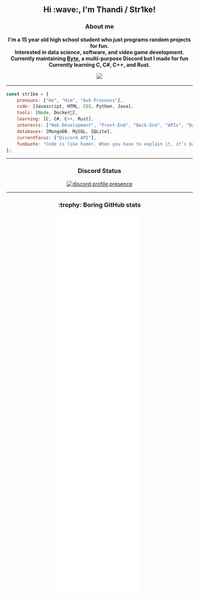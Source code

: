 <!---
RealStr1ke/RealStr1ke is a ✨ special ✨ repository because its `README.md` (this file) appears on your GitHub profile.
You can click the Preview link to take a look at your changes.
--->

<h2 align="center">Hi :wave:, I'm Thandi / Str1ke!</h2>

<h3 align="center">About me</h3>

<p align="center"><strong>
    I'm a 15 year old high school student who just programs random projects for fun.
    <br>
    Interested in data science, software, and video game development.
    <br>
    Currently maintaining <a href="https://github.com/RealStr1ke/Byte">Byte</a>, a multi-purpose Discord bot I made for fun
    <br>
    Currently learning C, C#, C++, and Rust.
</strong>
<div align="center"><img src="https://user-images.githubusercontent.com/49248449/144116426-307bc795-ce75-4690-9cb1-4a0a3a258647.png" /></div>
</p>

<hr>

```JavaScript
const str1ke = { 
    pronouns: ["He", "Him", "Ask Pronouns"],
    code: [Javascript, HTML, CSS, Python, Java],
    tools: [Node, Docker🐳],
    learning: [C, C#, C++, Rust],
    interests: ["Web Development", "Front-End", "Back-End", "APIs", "Data Science", "Servers"],
    databases: [MongoDB, MySQL, SQLite],
    currentFocus: ["Discord API"],
    funQuote: "Code is like humor. When you have to explain it, it’s bad. – Cory House"
};
```

<hr>

<h3 align="center">Discord Status</h3>
<p align="center">
    <a href="https://discord.com/users/411641088944766982">
        <img alt="discord profile presence" src="https://lanyard-profile-readme.vercel.app/api/411641088944766982?idleMessage=Probably%20busy%20torturing%20myself%20with%20programming%20errors....&theme=dark" />
    </a>
</p>

<hr>

<h3 align="center">:trophy: Boring GitHub stats</h3>
<p align="center">
<!--     <a href="https://github.com/lowlighter/metrics"> -->
    <a href="https://metrics.lecoq.io/about/RealStr1ke">
        <img align="center" src="https://github.com/RealStr1ke/RealStr1ke/blob/main/assets/main.svg" />
    </a>
<!--
    <br>
   <a href="https://github.com/ryo-ma/github-profile-trophy">
        <img alt="github profile trophies" src="https://github-profile-trophy.vercel.app/?username=RealStr1ke&margin-w=10&row=1&no-frame=true&no-bg=true&title=Organizations,Stars,Followers,Commit,PullRequest,Repositories" />
    </a> 
<hr>

<h3 align="center">Profile Card</h3>
<p align="center">
    <a href="https://github.com/anuraghazra/github-readme-stats">
        <img align="center" src="https://github-readme-stats.vercel.app/api?username=RealStr1ke&show_icons=true&theme=tokyonight&hide_border=true" />
    </a>
    <br>
    <a href="https://github.com/anuraghazra/github-readme-stats">
        <img align="center" src="https://github-readme-stats.vercel.app/api/top-langs/?username=anuraghazra&layout=compact&theme=tokyonight&hide_border=true&langs_count=6&card_width=445" />
    </a>
</p>

-->
</p>
